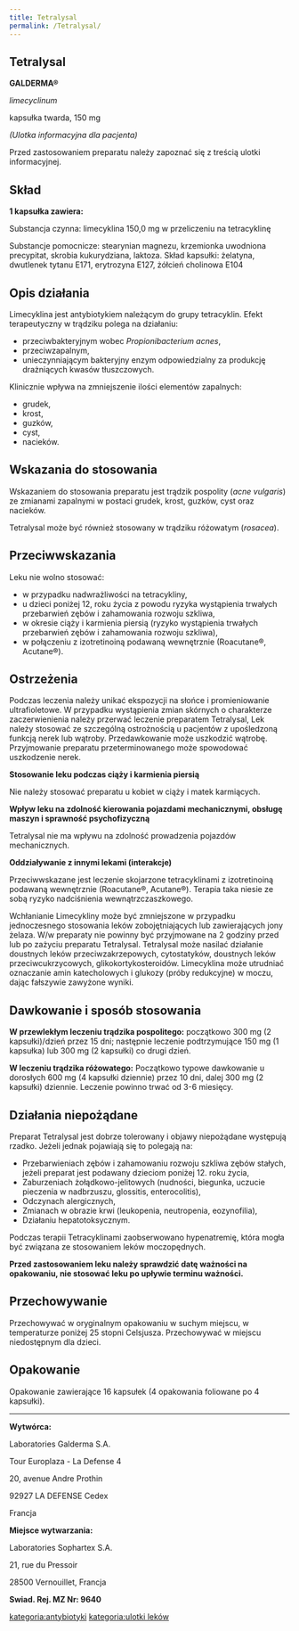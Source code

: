 ```yaml
---
title: Tetralysal
permalink: /Tetralysal/
---
```


Tetralysal
----------

**GALDERMA®**

*limecyclinum*

kapsułka twarda, 150 mg

*(Ulotka informacyjna dla pacjenta)*

Przed zastosowaniem preparatu należy zapoznać się z treścią ulotki informacyjnej.

Skład
-----

**1 kapsułka zawiera:**

Substancja czynna: limecyklina 150,0 mg w przeliczeniu na tetracyklinę

Substancje pomocnicze: stearynian magnezu, krzemionka uwodniona precypitat, skrobia kukurydziana, laktoza. Skład kapsułki: żelatyna, dwutlenek tytanu E171, erytrozyna E127, żółcień cholinowa E104

Opis działania
--------------

Limecyklina jest antybiotykiem należącym do grupy tetracyklin. Efekt terapeutyczny w trądziku polega na działaniu:

-   przeciwbakteryjnym wobec *Propionibacterium acnes*,
-   przeciwzapalnym,
-   unieczynniającym bakteryjny enzym odpowiedzialny za produkcję drażniących kwasów tłuszczowych.

Klinicznie wpływa na zmniejszenie ilości elementów zapalnych:

-   grudek,
-   krost,
-   guzków,
-   cyst,
-   nacieków.

Wskazania do stosowania
-----------------------

Wskazaniem do stosowania preparatu jest trądzik pospolity (*acne vulgaris*) ze zmianami zapalnymi w postaci grudek, krost, guzków, cyst oraz nacieków.

Tetralysal może być również stosowany w trądziku różowatym (*rosacea*).

Przeciwwskazania
----------------

Leku nie wolno stosować:

-   w przypadku nadwrażliwości na tetracykliny,
-   u dzieci poniżej 12, roku życia z powodu ryzyka wystąpienia trwałych przebarwień zębów i zahamowania rozwoju szkliwa,
-   w okresie ciąży i karmienia piersią (ryzyko wystąpienia trwałych przebarwień zębów i zahamowania rozwoju szkliwa),
-   w połączeniu z izotretinoiną podawaną wewnętrznie (Roacutane®, Acutane®).

Ostrzeżenia
-----------

Podczas leczenia należy unikać ekspozycji na słońce i promieniowanie ultrafioletowe. W przypadku wystąpienia zmian skórnych o charakterze zaczerwienienia należy przerwać leczenie preparatem Tetralysal, Lek należy stosować ze szczególną ostrożnością u pacjentów z upośledzoną funkcją nerek lub wątroby. Przedawkowanie może uszkodzić wątrobę. Przyjmowanie preparatu przeterminowanego może spowodować uszkodzenie nerek.

**Stosowanie leku podczas ciąży i karmienia piersią**

Nie należy stosować preparatu u kobiet w ciąży i matek karmiących.

**Wpływ leku na zdolność kierowania pojazdami mechanicznymi, obsługę maszyn i sprawność psychofizyczną**

Tetralysal nie ma wpływu na zdolność prowadzenia pojazdów mechanicznych.

**Oddziaływanie z innymi lekami (interakcje)**

Przeciwwskazane jest leczenie skojarzone tetracyklinami z izotretinoiną podawaną wewnętrznie (Roacutane®, Acutane®). Terapia taka niesie ze sobą ryzyko nadciśnienia wewnątrzczaszkowego.

Wchłanianie Limecykliny może być zmniejszone w przypadku jednoczesnego stosowania leków zobojętniających lub zawierających jony żelaza. W/w preparaty nie powinny być przyjmowane na 2 godziny przed lub po zażyciu preparatu Tetralysal. Tetralysal może nasilać działanie doustnych leków przeciwzakrzepowych, cytostatyków, doustnych leków przeciwcukrzycowych, glikokortykosteroidów. Limecyklina może utrudniać oznaczanie amin katecholowych i glukozy (próby redukcyjne) w moczu, dając fałszywie zawyżone wyniki.

Dawkowanie i sposób stosowania
------------------------------

**W przewlekłym leczeniu trądzika pospolitego:** początkowo 300 mg (2 kapsułki)/dzień przez 15 dni; następnie leczenie podtrzymujące 150 mg (1 kapsułka) lub 300 mg (2 kapsułki) co drugi dzień.

**W leczeniu trądzika różowatego:** Początkowo typowe dawkowanie u dorosłych 600 mg (4 kapsułki dziennie) przez 10 dni, dalej 300 mg (2 kapsułki) dziennie. Leczenie powinno trwać od 3-6 miesięcy.

Działania niepożądane
---------------------

Preparat Tetralysal jest dobrze tolerowany i objawy niepożądane występują rzadko. Jeżeli jednak pojawiają się to polegają na:

-   Przebarwieniach zębów i zahamowaniu rozwoju szkliwa zębów stałych, jeżeli preparat jest podawany dzieciom poniżej 12. roku życia,
-   Zaburzeniach żołądkowo-jelitowych (nudności, biegunka, uczucie pieczenia w nadbrzuszu, glossitis, enterocolitis),
-   Odczynach alergicznych,
-   Zmianach w obrazie krwi (leukopenia, neutropenia, eozynofilia),
-   Działaniu hepatotoksycznym.

Podczas terapii Tetracyklinami zaobserwowano hypenatremię, która mogła być związana ze stosowaniem leków moczopędnych.

**Przed zastosowaniem leku należy sprawdzić datę ważności na opakowaniu, nie stosować leku po upływie terminu ważności.**

Przechowywanie
--------------

Przechowywać w oryginalnym opakowaniu w suchym miejscu, w temperaturze poniżej 25 stopni Celsjusza. Przechowywać w miejscu niedostępnym dla dzieci.

Opakowanie
----------

Opakowanie zawierające 16 kapsułek (4 opakowania foliowane po 4 kapsułki).

------------------------------------------------------------------------

**Wytwórca:**

Laboratories Galderma S.A.

Tour Europlaza - La Defense 4

20, avenue Andre Prothin

92927 LA DEFENSE Cedex

Francja

**Miejsce wytwarzania:**

Laboratories Sophartex S.A.

21, rue du Pressoir

28500 Vernouillet, Francja

**Swiad. Rej. MZ Nr: 9640**

[kategoria:antybiotyki](/atopedia/kategoria:antybiotyki "wikilink") [kategoria:ulotki leków](/atopedia/kategoria:ulotki_leków "wikilink")